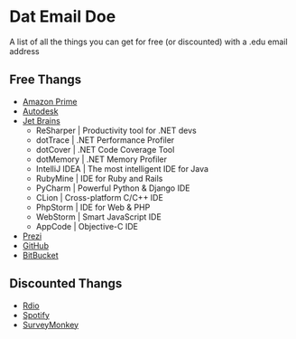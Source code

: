 Dat Email Doe
================

A list of all the things you can get for free (or discounted) with a .edu email address

## Free Thangs

- [Amazon Prime](http://www.amazon.com/gp/help/customer/display.html?nodeId=201133670)
- [Autodesk](http://www.autodesk.com/education/free-software/all)
- [Jet Brains](http://www.jetbrains.com/student/)
  - ReSharper | Productivity tool for .NET devs
  - dotTrace | .NET Performance Profiler
  - dotCover | .NET Code Coverage Tool
  - dotMemory | .NET Memory Profiler
  - IntelliJ IDEA | The most intelligent IDE for Java
  - RubyMine | IDE for Ruby and Rails
  - PyCharm | Powerful Python & Django IDE
  - CLion | Cross-platform C/C++ IDE
  - PhpStorm | IDE for Web & PHP
  - WebStorm | Smart JavaScript IDE
  - AppCode | Objective-C IDE
- [Prezi](http://prezi.com/pricing/edu/)
- [GitHub](https://education.github.com/)
- [BitBucket](https://www.atlassian.com/software/views/bitbucket-academic-license.jsp)

## Discounted Thangs

- [Rdio](https://www.rdio.com/account/discount/)
- [Spotify](https://www.spotify.com/us/student/)
- [SurveyMonkey](http://help.surveymonkey.com/articles/en_US/kb/Discounts)
